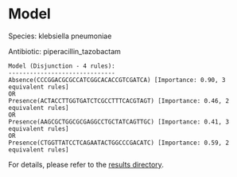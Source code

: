 
# Model

Species: klebsiella pneumoniae

Antibiotic: piperacillin_tazobactam

```
Model (Disjunction - 4 rules):
------------------------------
Absence(CCCGGACGCGCCATCGGCACACCGTCGATCA) [Importance: 0.90, 3 equivalent rules]
OR
Presence(ACTACCTTGGTGATCTCGCCTTTCACGTAGT) [Importance: 0.46, 2 equivalent rules]
OR
Presence(AAGCGCTGGCGCGAGGCCTGCTATCAGTTGC) [Importance: 0.41, 3 equivalent rules]
OR
Presence(CTGGTTATCCTCAGAATACTGGCCCGACATC) [Importance: 0.59, 2 equivalent rules]

```

For details, please refer to the [results directory](../../../../../results/scm_b/klebsiella%20pneumoniae/piperacillin_tazobactam/repeat_8/).


